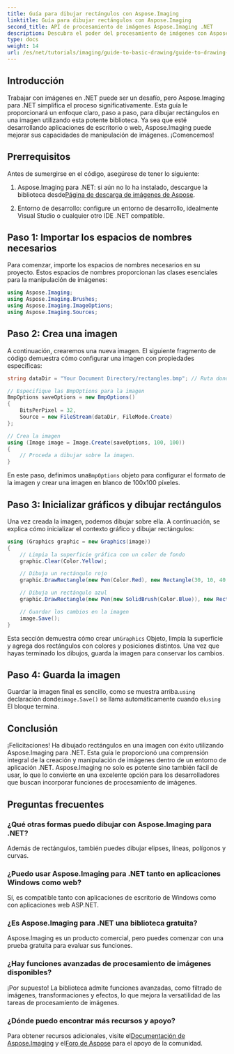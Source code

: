 ```yaml
---
title: Guía para dibujar rectángulos con Aspose.Imaging
linktitle: Guía para dibujar rectángulos con Aspose.Imaging
second_title: API de procesamiento de imágenes Aspose.Imaging .NET
description: Descubra el poder del procesamiento de imágenes con Aspose.Imaging para .NET en esta guía completa. Aprenda a crear y manipular imágenes, centrándose específicamente en el dibujo de rectángulos con colores y tamaños personalizados.
type: docs
weight: 14
url: /es/net/tutorials/imaging/guide-to-basic-drawing/guide-to-drawing-rectangle/
---
```

## Introducción

Trabajar con imágenes en .NET puede ser un desafío, pero Aspose.Imaging para .NET simplifica el proceso significativamente. Esta guía le proporcionará un enfoque claro, paso a paso, para dibujar rectángulos en una imagen utilizando esta potente biblioteca. Ya sea que esté desarrollando aplicaciones de escritorio o web, Aspose.Imaging puede mejorar sus capacidades de manipulación de imágenes. ¡Comencemos!

## Prerrequisitos

Antes de sumergirse en el código, asegúrese de tener lo siguiente:

1.  Aspose.Imaging para .NET: si aún no lo ha instalado, descargue la biblioteca desde[Página de descarga de imágenes de Aspose](https://releases.aspose.com/imaging/net/).

2. Entorno de desarrollo: configure un entorno de desarrollo, idealmente Visual Studio o cualquier otro IDE .NET compatible.

## Paso 1: Importar los espacios de nombres necesarios

Para comenzar, importe los espacios de nombres necesarios en su proyecto. Estos espacios de nombres proporcionan las clases esenciales para la manipulación de imágenes:

```csharp
using Aspose.Imaging;
using Aspose.Imaging.Brushes;
using Aspose.Imaging.ImageOptions;
using Aspose.Imaging.Sources;
```

## Paso 2: Crea una imagen

A continuación, crearemos una nueva imagen. El siguiente fragmento de código demuestra cómo configurar una imagen con propiedades específicas:

```csharp
string dataDir = "Your Document Directory/rectangles.bmp"; // Ruta donde se guardará la imagen

// Especifique las BmpOptions para la imagen
BmpOptions saveOptions = new BmpOptions()
{
    BitsPerPixel = 32,
    Source = new FileStream(dataDir, FileMode.Create)
};

// Crea la imagen
using (Image image = Image.Create(saveOptions, 100, 100))
{
    // Proceda a dibujar sobre la imagen.
}
```

 En este paso, definimos una`BmpOptions` objeto para configurar el formato de la imagen y crear una imagen en blanco de 100x100 píxeles.

## Paso 3: Inicializar gráficos y dibujar rectángulos

Una vez creada la imagen, podemos dibujar sobre ella. A continuación, se explica cómo inicializar el contexto gráfico y dibujar rectángulos:

```csharp
using (Graphics graphic = new Graphics(image))
{
    // Limpia la superficie gráfica con un color de fondo
    graphic.Clear(Color.Yellow);

    // Dibuja un rectángulo rojo
    graphic.DrawRectangle(new Pen(Color.Red), new Rectangle(30, 10, 40, 80));

    // Dibuja un rectángulo azul
    graphic.DrawRectangle(new Pen(new SolidBrush(Color.Blue)), new Rectangle(10, 30, 80, 40));

    // Guardar los cambios en la imagen
    image.Save();
}
```

Esta sección demuestra cómo crear un`Graphics` Objeto, limpia la superficie y agrega dos rectángulos con colores y posiciones distintos. Una vez que hayas terminado los dibujos, guarda la imagen para conservar los cambios.

## Paso 4: Guarda la imagen

 Guardar la imagen final es sencillo, como se muestra arriba.`using` declaración donde`image.Save()` se llama automáticamente cuando el`using` El bloque termina.

## Conclusión

¡Felicitaciones! Ha dibujado rectángulos en una imagen con éxito utilizando Aspose.Imaging para .NET. Esta guía le proporcionó una comprensión integral de la creación y manipulación de imágenes dentro de un entorno de aplicación .NET. Aspose.Imaging no solo es potente sino también fácil de usar, lo que lo convierte en una excelente opción para los desarrolladores que buscan incorporar funciones de procesamiento de imágenes.

## Preguntas frecuentes

### ¿Qué otras formas puedo dibujar con Aspose.Imaging para .NET?
Además de rectángulos, también puedes dibujar elipses, líneas, polígonos y curvas.

### ¿Puedo usar Aspose.Imaging para .NET tanto en aplicaciones Windows como web?
Sí, es compatible tanto con aplicaciones de escritorio de Windows como con aplicaciones web ASP.NET.

### ¿Es Aspose.Imaging para .NET una biblioteca gratuita?
Aspose.Imaging es un producto comercial, pero puedes comenzar con una prueba gratuita para evaluar sus funciones.

### ¿Hay funciones avanzadas de procesamiento de imágenes disponibles?
¡Por supuesto! La biblioteca admite funciones avanzadas, como filtrado de imágenes, transformaciones y efectos, lo que mejora la versatilidad de las tareas de procesamiento de imágenes.

### ¿Dónde puedo encontrar más recursos y apoyo?
 Para obtener recursos adicionales, visite el[Documentación de Aspose.Imaging](https://reference.aspose.com/imaging/net/) y el[Foro de Aspose](https://forum.aspose.com/) para el apoyo de la comunidad.